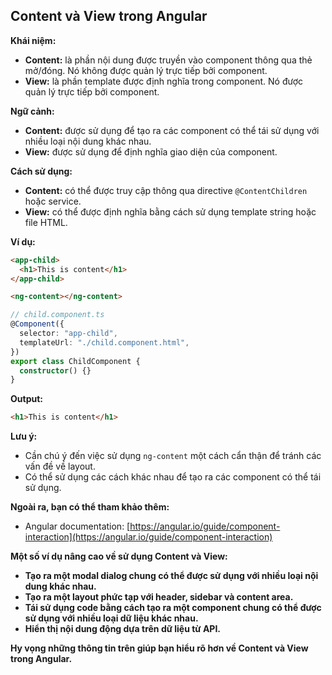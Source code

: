 ## Content và View trong Angular

**Khái niệm:**

- **Content:** là phần nội dung được truyền vào component thông qua thẻ mở/đóng. Nó không được quản lý trực tiếp bởi component.
- **View:** là phần template được định nghĩa trong component. Nó được quản lý trực tiếp bởi component.

**Ngữ cảnh:**

- **Content:** được sử dụng để tạo ra các component có thể tái sử dụng với nhiều loại nội dung khác nhau.
- **View:** được sử dụng để định nghĩa giao diện của component.

**Cách sử dụng:**

- **Content:** có thể được truy cập thông qua directive `@ContentChildren` hoặc service.
- **View:** có thể được định nghĩa bằng cách sử dụng template string hoặc file HTML.

**Ví dụ:**

```html
<app-child>
  <h1>This is content</h1>
</app-child>

<ng-content></ng-content>
```

```typescript
// child.component.ts
@Component({
  selector: "app-child",
  templateUrl: "./child.component.html",
})
export class ChildComponent {
  constructor() {}
}
```

**Output:**

```html
<h1>This is content</h1>
```

**Lưu ý:**

- Cần chú ý đến việc sử dụng `ng-content` một cách cẩn thận để tránh các vấn đề về layout.
- Có thể sử dụng các cách khác nhau để tạo ra các component có thể tái sử dụng.

**Ngoài ra, bạn có thể tham khảo thêm:**

- Angular documentation: [https://angular.io/guide/component-interaction](https://angular.io/guide/component-interaction)

**Một số ví dụ nâng cao về sử dụng Content và View:**

- **Tạo ra một modal dialog chung có thể được sử dụng với nhiều loại nội dung khác nhau.**
- **Tạo ra một layout phức tạp với header, sidebar và content area.**
- **Tái sử dụng code bằng cách tạo ra một component chung có thể được sử dụng với nhiều loại dữ liệu khác nhau.**
- **Hiển thị nội dung động dựa trên dữ liệu từ API.**

**Hy vọng những thông tin trên giúp bạn hiểu rõ hơn về Content và View trong Angular.**
